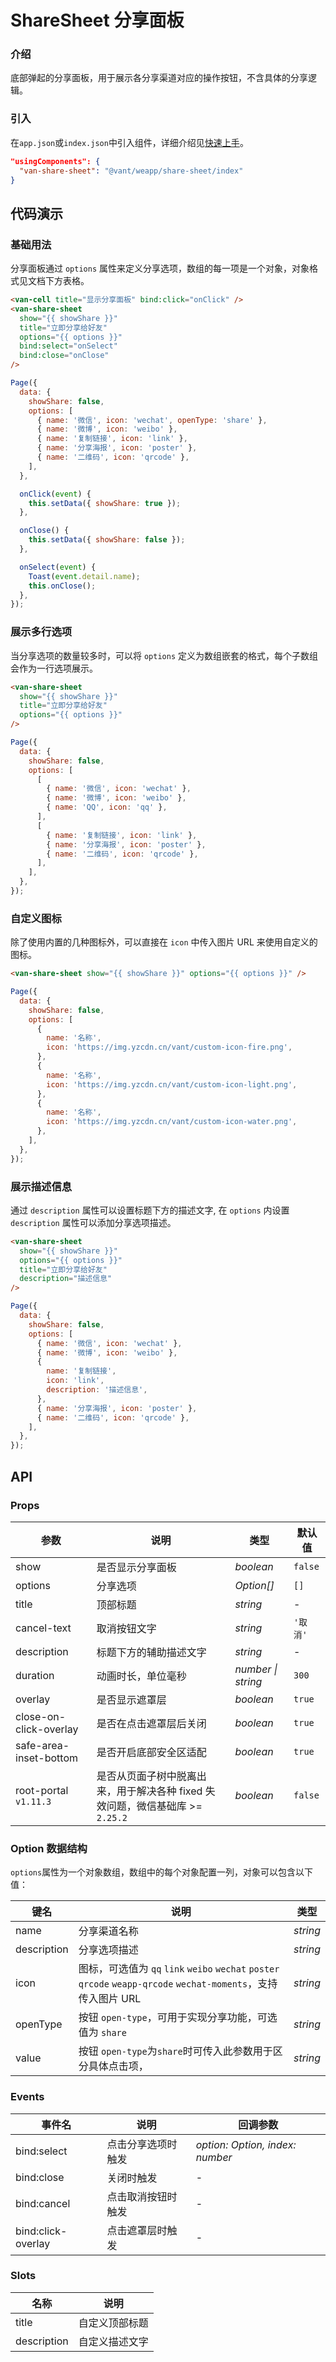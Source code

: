 # ShareSheet 分享面板

### 介绍

底部弹起的分享面板，用于展示各分享渠道对应的操作按钮，不含具体的分享逻辑。

### 引入

在`app.json`或`index.json`中引入组件，详细介绍见[快速上手](#/quickstart#yin-ru-zu-jian)。

```json
"usingComponents": {
  "van-share-sheet": "@vant/weapp/share-sheet/index"
}
```

## 代码演示

### 基础用法

分享面板通过 `options` 属性来定义分享选项，数组的每一项是一个对象，对象格式见文档下方表格。

```html
<van-cell title="显示分享面板" bind:click="onClick" />
<van-share-sheet
  show="{{ showShare }}"
  title="立即分享给好友"
  options="{{ options }}"
  bind:select="onSelect"
  bind:close="onClose"
/>
```

```js
Page({
  data: {
    showShare: false,
    options: [
      { name: '微信', icon: 'wechat', openType: 'share' },
      { name: '微博', icon: 'weibo' },
      { name: '复制链接', icon: 'link' },
      { name: '分享海报', icon: 'poster' },
      { name: '二维码', icon: 'qrcode' },
    ],
  },

  onClick(event) {
    this.setData({ showShare: true });
  },

  onClose() {
    this.setData({ showShare: false });
  },

  onSelect(event) {
    Toast(event.detail.name);
    this.onClose();
  },
});
```

### 展示多行选项

当分享选项的数量较多时，可以将 `options` 定义为数组嵌套的格式，每个子数组会作为一行选项展示。

```html
<van-share-sheet
  show="{{ showShare }}"
  title="立即分享给好友"
  options="{{ options }}"
/>
```

```js
Page({
  data: {
    showShare: false,
    options: [
      [
        { name: '微信', icon: 'wechat' },
        { name: '微博', icon: 'weibo' },
        { name: 'QQ', icon: 'qq' },
      ],
      [
        { name: '复制链接', icon: 'link' },
        { name: '分享海报', icon: 'poster' },
        { name: '二维码', icon: 'qrcode' },
      ],
    ],
  },
});
```

### 自定义图标

除了使用内置的几种图标外，可以直接在 `icon` 中传入图片 URL 来使用自定义的图标。

```html
<van-share-sheet show="{{ showShare }}" options="{{ options }}" />
```

```js
Page({
  data: {
    showShare: false,
    options: [
      {
        name: '名称',
        icon: 'https://img.yzcdn.cn/vant/custom-icon-fire.png',
      },
      {
        name: '名称',
        icon: 'https://img.yzcdn.cn/vant/custom-icon-light.png',
      },
      {
        name: '名称',
        icon: 'https://img.yzcdn.cn/vant/custom-icon-water.png',
      },
    ],
  },
});
```

### 展示描述信息

通过 `description` 属性可以设置标题下方的描述文字, 在 `options` 内设置 `description` 属性可以添加分享选项描述。

```html
<van-share-sheet
  show="{{ showShare }}"
  options="{{ options }}"
  title="立即分享给好友"
  description="描述信息"
/>
```

```js
Page({
  data: {
    showShare: false,
    options: [
      { name: '微信', icon: 'wechat' },
      { name: '微博', icon: 'weibo' },
      {
        name: '复制链接',
        icon: 'link',
        description: '描述信息',
      },
      { name: '分享海报', icon: 'poster' },
      { name: '二维码', icon: 'qrcode' },
    ],
  },
});
```

## API

### Props

| 参数 | 说明 | 类型 | 默认值 |
| --- | --- | --- | --- |
| show | 是否显示分享面板 | _boolean_ | `false` |
| options | 分享选项 | _Option[]_ | `[]` |
| title | 顶部标题 | _string_ | - |
| cancel-text | 取消按钮文字 | _string_ | `'取消'` |
| description | 标题下方的辅助描述文字 | _string_ | - |
| duration | 动画时长，单位毫秒 | _number \| string_ | `300` |
| overlay | 是否显示遮罩层 | _boolean_ | `true` |
| close-on-click-overlay | 是否在点击遮罩层后关闭 | _boolean_ | `true` |
| safe-area-inset-bottom | 是否开启底部安全区适配 | _boolean_ | `true` |
| root-portal `v1.11.3` | 是否从页面子树中脱离出来，用于解决各种 fixed 失效问题，微信基础库 >= `2.25.2 `  | _boolean_ | `false` |

### Option 数据结构

`options`属性为一个对象数组，数组中的每个对象配置一列，对象可以包含以下值：

| 键名 | 说明 | 类型 |
| --- | --- | --- |
| name | 分享渠道名称 | _string_ |
| description | 分享选项描述 | _string_ |
| icon | 图标，可选值为 `qq` `link` `weibo` `wechat` `poster` `qrcode` `weapp-qrcode` `wechat-moments`，支持传入图片 URL | _string_ |
| openType | 按钮 `open-type`，可用于实现分享功能，可选值为 `share` | _string_ |
| value | 按钮 `open-type`为`share`时可传入此参数用于区分具体点击项，| _string_ |
### Events

| 事件名        | 说明               | 回调参数                        |
| ------------- | ------------------ | ------------------------------- |
| bind:select        | 点击分享选项时触发 | _option: Option, index: number_ |
| bind:close         | 关闭时触发         | -                               |
| bind:cancel        | 点击取消按钮时触发 | -                               |
| bind:click-overlay | 点击遮罩层时触发   | -                               |

### Slots

| 名称        | 说明           |
| ----------- | -------------- |
| title       | 自定义顶部标题 |
| description | 自定义描述文字 |
